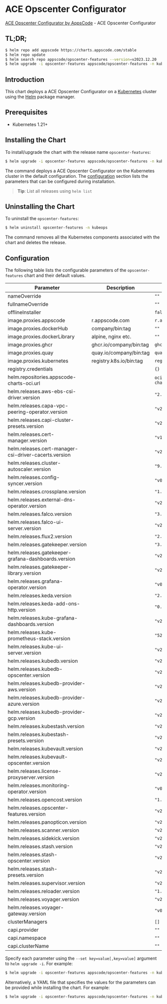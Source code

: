 # ACE Opscenter Configurator

[ACE Opscenter Configurator by AppsCode](https://github.com/bytebuilders/installer) - ACE Opscenter Configurator

## TL;DR;

```bash
$ helm repo add appscode https://charts.appscode.com/stable
$ helm repo update
$ helm search repo appscode/opscenter-features --version=v2023.12.20
$ helm upgrade -i opscenter-features appscode/opscenter-features -n kubeops --create-namespace --version=v2023.12.20
```

## Introduction

This chart deploys a ACE Opscenter Configurator on a [Kubernetes](http://kubernetes.io) cluster using the [Helm](https://helm.sh) package manager.

## Prerequisites

- Kubernetes 1.21+

## Installing the Chart

To install/upgrade the chart with the release name `opscenter-features`:

```bash
$ helm upgrade -i opscenter-features appscode/opscenter-features -n kubeops --create-namespace --version=v2023.12.20
```

The command deploys a ACE Opscenter Configurator on the Kubernetes cluster in the default configuration. The [configuration](#configuration) section lists the parameters that can be configured during installation.

> **Tip**: List all releases using `helm list`

## Uninstalling the Chart

To uninstall the `opscenter-features`:

```bash
$ helm uninstall opscenter-features -n kubeops
```

The command removes all the Kubernetes components associated with the chart and deletes the release.

## Configuration

The following table lists the configurable parameters of the `opscenter-features` chart and their default values.

|                       Parameter                       |       Description       |                  Default                   |
|-------------------------------------------------------|-------------------------|--------------------------------------------|
| nameOverride                                          |                         | <code>""</code>                            |
| fullnameOverride                                      |                         | <code>""</code>                            |
| offlineInstaller                                      |                         | <code>false</code>                         |
| image.proxies.appscode                                | r.appscode.com          | <code>r.appscode.com</code>                |
| image.proxies.dockerHub                               | company/bin:tag         | <code>""</code>                            |
| image.proxies.dockerLibrary                           | alpine, nginx etc.      | <code>""</code>                            |
| image.proxies.ghcr                                    | ghcr.io/company/bin:tag | <code>ghcr.io</code>                       |
| image.proxies.quay                                    | quay.io/company/bin:tag | <code>quay.io</code>                       |
| image.proxies.kubernetes                              | registry.k8s.io/bin:tag | <code>registry.k8s.io</code>               |
| registry.credentials                                  |                         | <code>{}</code>                            |
| helm.repositories.appscode-charts-oci.url             |                         | <code>oci://ghcr.io/appscode-charts</code> |
| helm.releases.aws-ebs-csi-driver.version              |                         | <code>"2.23.0"</code>                      |
| helm.releases.capa-vpc-peering-operator.version       |                         | <code>"v2023.12.11"</code>                 |
| helm.releases.capi-cluster-presets.version            |                         | <code>"v2023.11.14"</code>                 |
| helm.releases.cert-manager.version                    |                         | <code>"v1.12.6"</code>                     |
| helm.releases.cert-manager-csi-driver-cacerts.version |                         | <code>"v2023.10.1"</code>                  |
| helm.releases.cluster-autoscaler.version              |                         | <code>"9.29.0"</code>                      |
| helm.releases.config-syncer.version                   |                         | <code>"v0.14.3"</code>                     |
| helm.releases.crossplane.version                      |                         | <code>"1.14.0"</code>                      |
| helm.releases.external-dns-operator.version           |                         | <code>"v2023.10.1"</code>                  |
| helm.releases.falco.version                           |                         | <code>"3.8.4"</code>                       |
| helm.releases.falco-ui-server.version                 |                         | <code>"v2023.10.1"</code>                  |
| helm.releases.flux2.version                           |                         | <code>"2.12.1"</code>                      |
| helm.releases.gatekeeper.version                      |                         | <code>"3.13.3"</code>                      |
| helm.releases.gatekeeper-grafana-dashboards.version   |                         | <code>"v2023.10.1"</code>                  |
| helm.releases.gatekeeper-library.version              |                         | <code>"v2023.10.1"</code>                  |
| helm.releases.grafana-operator.version                |                         | <code>"v0.0.3"</code>                      |
| helm.releases.keda.version                            |                         | <code>"2.12.0"</code>                      |
| helm.releases.keda-add-ons-http.version               |                         | <code>"0.6.0"</code>                       |
| helm.releases.kube-grafana-dashboards.version         |                         | <code>"v2023.10.1"</code>                  |
| helm.releases.kube-prometheus-stack.version           |                         | <code>"52.1.0"</code>                      |
| helm.releases.kube-ui-server.version                  |                         | <code>"v2023.12.18"</code>                 |
| helm.releases.kubedb.version                          |                         | <code>"v2023.12.21"</code>                 |
| helm.releases.kubedb-opscenter.version                |                         | <code>"v2023.12.21"</code>                 |
| helm.releases.kubedb-provider-aws.version             |                         | <code>"v2023.12.21"</code>                 |
| helm.releases.kubedb-provider-azure.version           |                         | <code>"v2023.12.21"</code>                 |
| helm.releases.kubedb-provider-gcp.version             |                         | <code>"v2023.12.21"</code>                 |
| helm.releases.kubestash.version                       |                         | <code>"v2023.12.1"</code>                  |
| helm.releases.kubestash-presets.version               |                         | <code>"v2023.11.14"</code>                 |
| helm.releases.kubevault.version                       |                         | <code>"v2023.10.26-rc.0"</code>            |
| helm.releases.kubevault-opscenter.version             |                         | <code>"v2023.10.26-rc.0"</code>            |
| helm.releases.license-proxyserver.version             |                         | <code>"v2023.11.14"</code>                 |
| helm.releases.monitoring-operator.version             |                         | <code>"v0.0.3"</code>                      |
| helm.releases.opencost.version                        |                         | <code>"1.18.1"</code>                      |
| helm.releases.opscenter-features.version              |                         | <code>"v2023.12.20"</code>                 |
| helm.releases.panopticon.version                      |                         | <code>"v2023.10.1"</code>                  |
| helm.releases.scanner.version                         |                         | <code>"v2023.10.18"</code>                 |
| helm.releases.sidekick.version                        |                         | <code>"v2023.12.11"</code>                 |
| helm.releases.stash.version                           |                         | <code>"v2023.10.9"</code>                  |
| helm.releases.stash-opscenter.version                 |                         | <code>"v2023.10.9"</code>                  |
| helm.releases.stash-presets.version                   |                         | <code>"v2023.11.14"</code>                 |
| helm.releases.supervisor.version                      |                         | <code>"v2023.10.1"</code>                  |
| helm.releases.reloader.version                        |                         | <code>"1.0.50"</code>                      |
| helm.releases.voyager.version                         |                         | <code>"v2023.9.18"</code>                  |
| helm.releases.voyager-gateway.version                 |                         | <code>"v0.6.1"</code>                      |
| clusterManagers                                       |                         | <code>[]</code>                            |
| capi.provider                                         |                         | <code>""</code>                            |
| capi.namespace                                        |                         | <code>""</code>                            |
| capi.clusterName                                      |                         | <code>""</code>                            |


Specify each parameter using the `--set key=value[,key=value]` argument to `helm upgrade -i`. For example:

```bash
$ helm upgrade -i opscenter-features appscode/opscenter-features -n kubeops --create-namespace --version=v2023.12.20 --set image.proxies.appscode=r.appscode.com
```

Alternatively, a YAML file that specifies the values for the parameters can be provided while
installing the chart. For example:

```bash
$ helm upgrade -i opscenter-features appscode/opscenter-features -n kubeops --create-namespace --version=v2023.12.20 --values values.yaml
```
